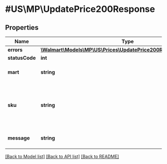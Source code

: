 # #US\MP\UpdatePrice200Response

## Properties

Name | Type | Description | Notes
------------ | ------------- | ------------- | -------------
**errors** | [**\Walmart\Models\MP\US\Prices\UpdatePrice200ResponseErrorsInner[]**](UpdatePrice200ResponseErrorsInner.md) |  | [optional]
**statusCode** | **int** |  | [optional]
**mart** | **string** | Marketplace name. Example: Walmart-US | [optional]
**sku** | **string** | An arbitrary alphanumeric unique ID, specified by the seller, which identifies each item. | [optional]
**message** | **string** | A message of acknowledgement for a price update | [optional]


[[Back to Model list]](../) [[Back to API list]](../../Api/US/MP) [[Back to README]](../../README.md)
